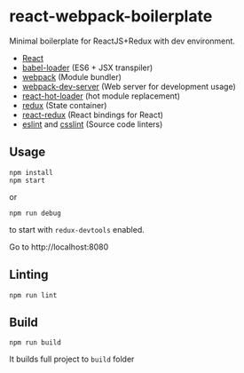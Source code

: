 # react-webpack-boilerplate
Minimal boilerplate for ReactJS+Redux with dev environment.

 - [React](https://github.com/facebook/react)
 - [babel-loader](https://github.com/babel/babel-loader) (ES6 + JSX transpiler)
 - [webpack](https://github.com/webpack/webpack) (Module bundler)
 - [webpack-dev-server](https://github.com/webpack/webpack-dev-server) (Web server for development usage)
 - [react-hot-loader](https://github.com/gaearon/react-hot-loader) (hot module replacement)
 - [redux](https://github.com/rackt/redux) (State container)
 - [react-redux](https://github.com/rackt/react-redux) (React bindings for React)
 - [eslint](https://github.com/eslint/eslint) and [csslint](https://github.com/CSSLint/csslint) (Source code linters)

## Usage
```
npm install
npm start
```
or
```
npm run debug
```
to start with `redux-devtools` enabled.

Go to http://localhost:8080

## Linting
```
npm run lint
```

## Build
```
npm run build
```
It builds full project to `build` folder